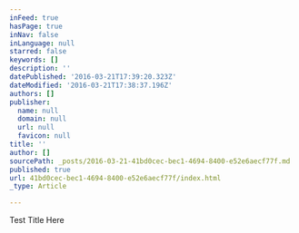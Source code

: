 ```yaml
---
inFeed: true
hasPage: true
inNav: false
inLanguage: null
starred: false
keywords: []
description: ''
datePublished: '2016-03-21T17:39:20.323Z'
dateModified: '2016-03-21T17:38:37.196Z'
authors: []
publisher:
  name: null
  domain: null
  url: null
  favicon: null
title: ''
author: []
sourcePath: _posts/2016-03-21-41bd0cec-bec1-4694-8400-e52e6aecf77f.md
published: true
url: 41bd0cec-bec1-4694-8400-e52e6aecf77f/index.html
_type: Article

---
```

Test Title Here